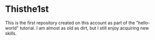 # Thisthe1st
This is the first repository created on this account as part of the "hello-world" tutorial.
I am almost as old as dirt, but I still enjoy acquiring new skills.
